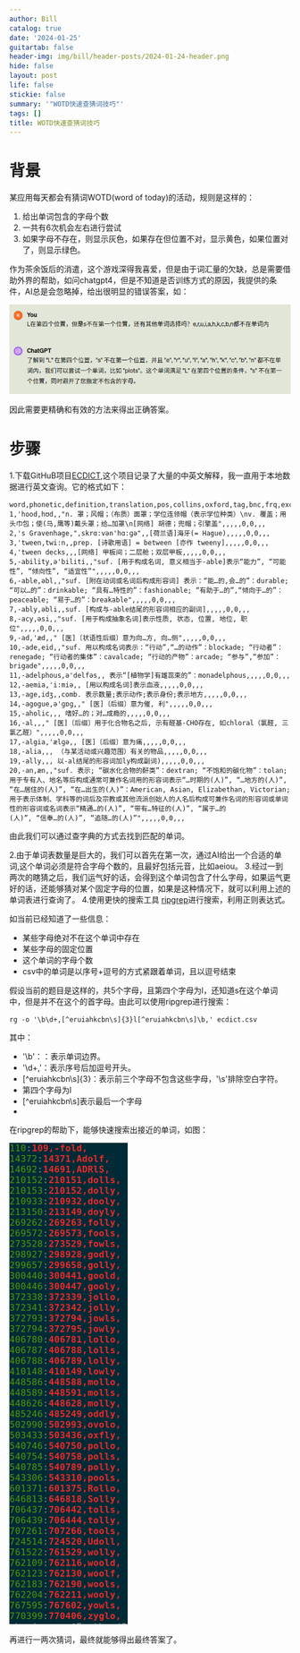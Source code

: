 ```yaml
---
author: Bill
catalog: true
date: '2024-01-25'
guitartab: false
header-img: img/bill/header-posts/2024-01-24-header.png
hide: false
layout: post
life: false
stickie: false
summary: '"WOTD快速查猜词技巧"'
tags: []
title: WOTD快速查猜词技巧
---
```

# 背景

某应用每天都会有猜词WOTD(word of today)的活动，规则是这样的：

1. 给出单词包含的字母个数
2. 一共有6次机会左右进行尝试
3. 如果字母不存在，则显示灰色，如果存在但位置不对，显示黄色，如果位置对了，则显示绿色。

作为茶余饭后的消遣，这个游戏深得我喜爱，但是由于词汇量的欠缺，总是需要借助外界的帮助，如问chatgpt4，但是不知道是否训练方式的原因，我提供的条件，AI总是会忽略掉，给出很明显的错误答案，如：

![image.png](/img/bill/in-posts/images/WEBRESOURCE031096b9e14b1235d8ab3ac83284435bimage.png)

因此需要更精确和有效的方法来得出正确答案。

# 步骤

1.下载GitHuB项目[ECDICT](https://github.com/skywind3000/ECDICT),这个项目记录了大量的中英文解释，我一直用于本地数据进行英文查询。它的格式如下：


```
word,phonetic,definition,translation,pos,collins,oxford,tag,bnc,frq,exchange,detail,audio                                                                                                     
1,'hood,hʊd,,"n. 罩；风帽；（布质）面罩；学位连领帽（表示学位种类）\nv. 覆盖；用头巾包；使(马,鹰等)戴头罩；给…加罩\n[网络] 胡德；兜帽；引擎盖",,,,,0,0,,,
2,'s Gravenhage,",skrɑ:vən'hɑ:ɡə",,[荷兰语]海牙(= Hague),,,,,0,0,,,
3,'tween,twi:n,,prep. [诗歌用语] = between [亦作 tweeny],,,,,0,0,,,
4,'tween decks,,,[网络] 甲板间；二层舱；双层甲板,,,,,0,0,,,
5,-ability,ə'biliti,,"suf. [用于构成名词, 意义相当于-able]表示“能力”, “可能性”, “倾向性”, “适宜性”",,,,,0,0,,,
6,-able,əbl,,"suf. [附在动词或名词后构成形容词] 表示：“能…的,会…的”：durable; “可以…的”：drinkable; “具有…特性的”：fashionable; “有助于…的”,“倾向于…的”：peaceable; “易于…的”：breakable",,,,,0,0,,,
7,-ably,əbli,,suf. [构成与-able结尾的形容词相应的副词],,,,,0,0,,,
8,-acy,əsi,,"suf. [用于构成抽象名词]表示性质, 状态, 位置, 地位, 职位",,,,,0,0,,,
9,-ad,'æd,," [医]〔状语性后缀〕意为向…方, 向…侧",,,,,0,0,,,
10,-ade,eid,,"suf. 用以构成名词表示：“行动”,“…的动作”：blockade; “行动者”：renegade; “行动者的集体”：cavalcade; “行动的产物”：arcade; “参与”,“参加”：brigade",,,,,0,0,,,
11,-adelphous,ə'delfəs,, 表示“[植物学]有雄蕊束的”：monadelphous,,,,,0,0,,,
12,-aemia,'i:miə,, [用以构成名词]表示血液,,,,,0,0,,,
13,-age,idʒ,,comb. 表示数量;表示动作;表示身份;表示地方,,,,,0,0,,,
14,-agogue,ə'ɡɒɡ,," [医]〔后缀〕意为催, 利",,,,,0,0,,,
15,-aholic,,, 嗜好…的；对…成瘾的,,,,,0,0,,,
16,-al,,," [医]〔后缀〕用于化合物名之后, 示有醛基-CHO存在, 如chloral（氯醛, 三氯乙醛）",,,,,0,0,,,
17,-algia,'ælɡə,, [医]〔后缀〕意为痛,,,,,0,0,,,
18,-alia,,, （与某活动或兴趣范围）有关的物品,,,,,0,0,,,
19,-ally,,, 以-al结尾的形容词加ly构成副词),,,,,0,0,,,
20,-an,æn,,"suf. 表示; “碳水化合物的酐类”：dextran; “不饱和的碳化物”：tolan; 用于专有人、地名等后构成通常可兼作名词用的形容词表示“…时期的(人)”, “…地方的(人)”, “在…居住的(人)”, “在…出生的(人)”：American, Asian, Elizabethan, Victorian; 用于表示体制、学科等的词后及宗教或其他流派创始人的人名后构成可兼作名词的形容词或单词性的形容词或名词表示“精通…的(人)”, “带有…特征的(人)”, “属于…的
(人)”, “信奉…的(人)”, “追随…的(人)”",,,,,0,0,,,
```

由此我们可以通过查字典的方式去找到匹配的单词。

2.由于单词表数量是巨大的，我们可以首先在第一次，通过AI给出一个合适的单词,这个单词必须是符合字母个数的，且最好包括元音，比如aeiou。
3.经过一到两次的瞎猜之后，我们运气好的话，会得到这个单词包含了什么字母，如果运气更好的话，还能够猜对某个固定字母的位置，如果是这种情况下，就可以利用上述的单词表进行查询了。
4.使用更快的搜索工具 [ripgrep](https://github.com/BurntSushi/ripgrep)进行搜索，利用正则表达式。

如当前已经知道了一些信息：

- 某些字母绝对不在这个单词中存在
- 某些字母的固定位置
- 这个单词的字母个数
- csv中的单词是以序号+逗号的方式紧跟着单词，且以逗号结束

假设当前的题目是这样的，共5个字母，且第四个字母为l，还知道s在这个单词中，但是并不在这个的首字母。由此可以使用ripgrep进行搜索：

```
rg -o '\b\d+,[^eruiahkcbn\s]{3}l[^eruiahkcbn\s]\b,' ecdict.csv
```

其中：
- '\b'：：表示单词边界。
- '\d+,'：表示序号后加逗号开头。
- [^eruiahkcbn\s]{3}：表示前三个字母不包含这些字母，'\s'排除空白字符。
- 第四个字母为l
- [^eruiahkcbn\s]表示最后一个字母
- 

在ripgrep的帮助下，能够快速搜索出接近的单词，如图：

![image.png](/img/bill/in-posts/images/WEBRESOURCE4735835edd7860fc8145d6f7800ccfecimage.png)

再进行一两次猜词，最终就能够得出最终答案了。